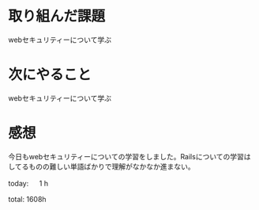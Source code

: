 # 取り組んだ課題
webセキュリティーについて学ぶ

# 次にやること
webセキュリティーについて学ぶ

# 感想
今日もwebセキュリティーについての学習をしました。Railsについての学習はしてるものの難しい単語ばかりで理解がなかなか進まない。

today: 　 1 h

total: 1608h
